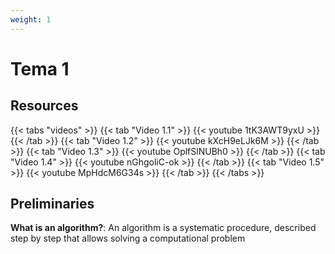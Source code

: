 ```yaml
---
weight: 1
---
```


# Tema 1
## Resources
{{< tabs "videos" >}}
{{< tab "Video 1.1" >}}
{{< youtube 1tK3AWT9yxU >}}
{{< /tab >}}
{{< tab "Video 1.2" >}}
{{< youtube kXcH9eLJk6M >}}
{{< /tab >}}
{{< tab "Video 1.3" >}}
{{< youtube OplfSlNUBh0 >}}
{{< /tab >}}
{{< tab "Video 1.4" >}}
{{< youtube nGhgoliC-ok >}}
{{< /tab >}}
{{< tab "Video 1.5" >}}
{{< youtube MpHdcM6G34s >}}
{{< /tab >}}
{{< /tabs >}}

## Preliminaries
**What is an algorithm?**: An algorithm is a systematic procedure, described step by step that allows solving a computational problem
